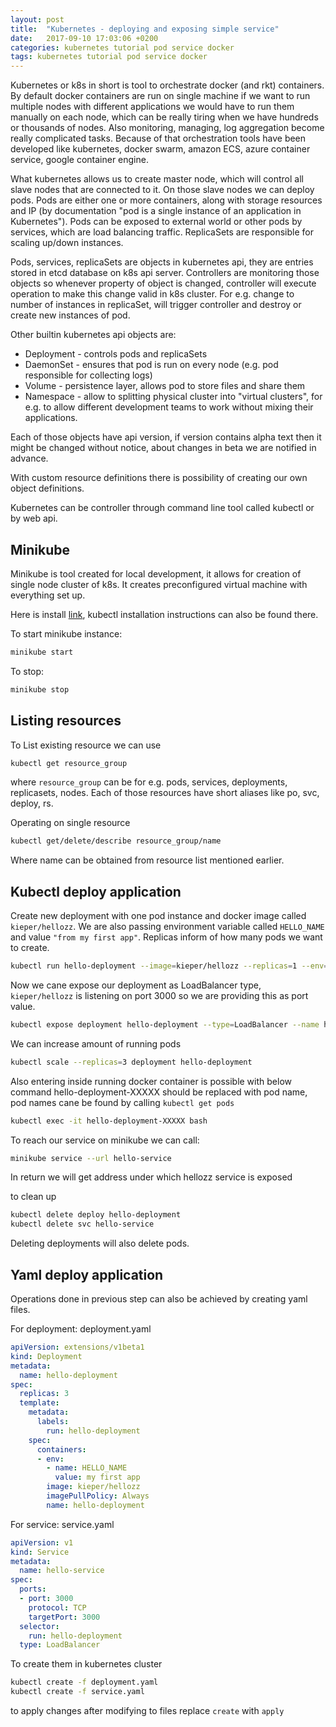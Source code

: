 ```yaml
---
layout: post
title:  "Kubernetes - deploying and exposing simple service"
date:   2017-09-10 17:03:06 +0200
categories: kubernetes tutorial pod service docker
tags: kubernetes tutorial pod service docker
---
```


Kubernetes or k8s in short is tool to orchestrate docker (and rkt) containers. By default docker containers are run on single machine if we want to run multiple nodes with different applications we would have to run them manually on each node, which can be really tiring when we have hundreds or thousands of nodes. Also monitoring, managing, log aggregation become really complicated tasks. Because of that orchestration tools have been developed like kubernetes, docker swarm, amazon ECS, azure container service, google container engine.

What kubernetes allows us to create master node, which will control all slave nodes that are connected to it. On those slave nodes we can deploy pods. Pods are either one or more containers, along with storage resources and IP (by documentation "pod is a single instance of an application in Kubernetes"). Pods can be exposed to external world or other pods by services, which are load balancing traffic. ReplicaSets are responsible for scaling up/down instances.

Pods, services, replicaSets are objects in kubernetes api, they are entries stored in etcd database on k8s api server. Controllers are monitoring those objects so whenever property of object is changed, controller will execute operation to make this change valid in k8s cluster. For e.g. change to number of instances in replicaSet, will trigger controller and destroy or create new instances of pod.

Other builtin kubernetes api objects are:

- Deployment - controls pods and replicaSets
- DaemonSet - ensures that pod is run on every node (e.g. pod responsible for collecting logs)
- Volume - persistence layer, allows pod to store files and share them
- Namespace - allow to splitting physical cluster into "virtual clusters", for e.g. to allow different development teams to work without mixing their applications.

Each of those objects have api version, if version contains alpha text then it might be changed without notice, about changes in beta we are notified in advance.

With custom resource definitions there is possibility of creating our own object definitions.

Kubernetes can be controller through command line tool called kubectl or by web api.

## Minikube

Minikube is tool created for local development, it allows for creation of single node cluster of k8s. It creates preconfigured virtual machine with everything set up.

Here is install [link](https://kubernetes.io/docs/tasks/tools/install-minikube/), kubectl installation instructions can also be found there.

To start minikube instance:

```bash
minikube start
```

To stop:

```bash
minikube stop
```

## Listing resources

To List existing resource we can use

```bash
kubectl get resource_group
```

where ```resource_group``` can be for e.g. pods, services, deployments, replicasets, nodes.
Each of those resources have short aliases like po, svc, deploy, rs.

Operating on single resource
```bash
kubectl get/delete/describe resource_group/name
```

Where name can be obtained from resource list mentioned earlier.

## Kubectl deploy application

Create new deployment with one pod instance and docker image called ```kieper/hellozz```.
We are also passing environment variable called ```HELLO_NAME``` and value ```"from my first app"```.
Replicas inform of how many pods we want to create.

```bash
kubectl run hello-deployment --image=kieper/hellozz --replicas=1 --env="HELLO_NAME=from my first app"
```

Now we cane expose our deployment as LoadBalancer type, ```kieper/hellozz``` is listening on port 3000
so we are providing this as port value.

```bash
kubectl expose deployment hello-deployment --type=LoadBalancer --name hello-service --port=3000
```

We can increase amount of running pods

```bash
kubectl scale --replicas=3 deployment hello-deployment
```

Also entering inside running docker container is possible with below command
hello-deployment-XXXXX should be replaced with pod name, pod names cane be found by calling ```kubectl get pods```

```bash
kubectl exec -it hello-deployment-XXXXX bash
```

To reach our service on minikube we can call:

```bash
minikube service --url hello-service
```

In return we will get address under which hellozz service is exposed

to clean up

```bash
kubectl delete deploy hello-deployment
kubectl delete svc hello-service
```

Deleting deployments will also delete pods.

## Yaml deploy application

Operations done in previous step can also be achieved by creating yaml files.

For deployment: deployment.yaml

```yaml
apiVersion: extensions/v1beta1
kind: Deployment
metadata:
  name: hello-deployment
spec:
  replicas: 3
  template:
    metadata:
      labels:
        run: hello-deployment
    spec:
      containers:
      - env:
        - name: HELLO_NAME
          value: my first app
        image: kieper/hellozz
        imagePullPolicy: Always
        name: hello-deployment
```

For service: service.yaml

```yaml
apiVersion: v1
kind: Service
metadata:
  name: hello-service
spec:
  ports:
  - port: 3000
    protocol: TCP
    targetPort: 3000
  selector:
    run: hello-deployment
  type: LoadBalancer
```

To create them in kubernetes cluster

```bash
kubectl create -f deployment.yaml
kubectl create -f service.yaml
```

to apply changes after modifying to files replace ```create``` with ```apply```
